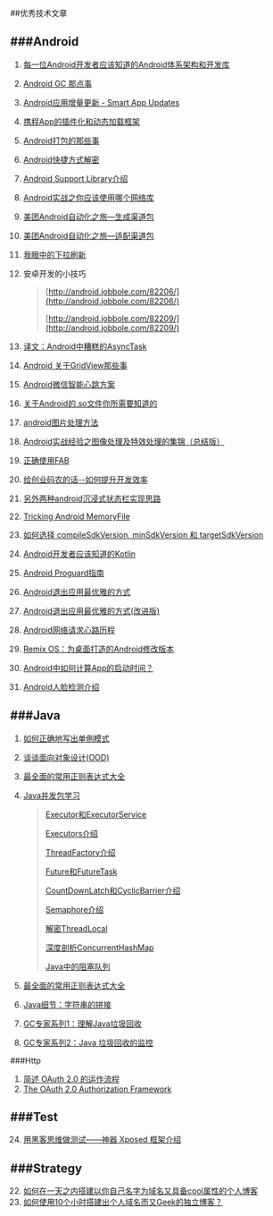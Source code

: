 ##优秀技术文章


###Android
---

1. [每一位Android开发者应该知道的Android体系架构和开发库](http://android.jobbole.com/60202/)
2. [Android GC 那点事](http://gold.xitu.io/entry/5625144060b2b199f769ef74/view)
3. [Android应用增量更新 - Smart App Updates](https://github.com/cundong/SmartAppUpdates)
4. [携程App的插件化和动态加载框架](https://github.com/CtripMobile/DynamicAPK)
6. [Android打包的那些事](http://www.jayfeng.com/2015/11/07/Android%E6%89%93%E5%8C%85%E7%9A%84%E9%82%A3%E4%BA%9B%E4%BA%8B/)
7. [Android快捷方式解密](http://www.jianshu.com/p/dc3d04337d00)
8. [Android Support Library介绍](http://zhuanlan.zhihu.com/zmywly8866/20260335)
9. [Android实战之你应该使用哪个网络库](http://segmentfault.com/a/1190000003965158)
11. [美团Android自动化之旅—生成渠道包](http://tech.meituan.com/mt-apk-packaging.html)
12. [美团Android自动化之旅—适配渠道包](http://tech.meituan.com/mt-apk-adaptation.html)
13. [我眼中的下拉刷新](http://android-ultra-ptr.liaohuqiu.net/cn/)
15. 安卓开发的小技巧
 
	>[http://android.jobbole.com/82206/](http://android.jobbole.com/82206/)
	>
	>[http://android.jobbole.com/82209/](http://android.jobbole.com/82209/)
16. [译文：Android中糟糕的AsyncTask](http://droidyue.com/blog/2014/11/08/bad-smell-of-asynctask-in-android/)
17. [Android 关于GridView那些事](http://blog.csdn.net/lyhhj/article/details/50184965)
18. [Android微信智能心跳方案](https://mp.weixin.qq.com/s?__biz=MzAwNDY1ODY2OQ==&mid=207243549&idx=1&sn=4ebe4beb8123f1b5ab58810ac8bc5994&scene=1&srcid=zjoJtbvk4KkfnnifsSqm&key=dffc561732c2265111c06069467ab114bc70badd8b484f221d9c87bf5bdf13170fdada982997f00067cbdfe05bae8d25&ascene=0&uin=MTYzMjY2MTE1&devicetype=iMac+MacBookPro10%2C1+OSX+OSX+10.10.5+build(14F27)&version=11020201&pass_ticket=bPdc%2FWr5iMjY9uqXSPPPRFMe5ly4qk0NMEHyRiSIcTA%3D)
19. [关于Android的.so文件你所需要知道的](http://www.jianshu.com/p/cb05698a1968)
20. [android图片处理方法](http://gundumw100.iteye.com/blog/849729)
21. [Android实战经验之图像处理及特效处理的集锦（总结版）](http://www.oschina.net/question/231733_44154)
22. [正确使用FAB](http://android.jobbole.com/82268/)
24. [给创业码农的话--如何提升开发效率](https://simpleton.gitbooks.io/sim-tech-note/content/Android/AndroidStartupTutorial.html#rd?sukey=69cca48b20c586696fda3d09939ded4c38a28a67ee57633a44f704ca58cc2b99d19fe5f9f9bd596dd5eeba38adf19c13)
25. [另外两种android沉浸式状态栏实现思路](http://www.jianshu.com/p/b100b64544f3)
26. [Tricking Android MemoryFile](http://ragnraok.github.io/tricking-android-memoryfile.html)
27. [如何选择 compileSdkVersion, minSdkVersion 和 targetSdkVersion](http://chinagdg.org/2016/01/picking-your-compilesdkversion-minsdkversion-targetsdkversion/)
28. [Android开发者应该知道的Kotlin](http://www.infoq.com/cn/news/2016/01/kotlin-android)
29. [Android Proguard指南](http://tbwisk.github.io/lessons/2015/01/29/Android-Proguard%E6%8C%87%E5%8D%97/)
30. [Android退出应用最优雅的方式](http://android.jobbole.com/82316/)
31. [Android退出应用最优雅的方式(改进版)](http://blog.csdn.net/soul_code/article/details/50453934)
32. [Android网络请求心路历程](http://android.jobbole.com/82349/)
33. [Remix OS：为桌面打造的Android修改版本](https://mp.weixin.qq.com/s?__biz=MzA3MDMyMjkzNg==&mid=402664571&idx=2&sn=39c851b45250067f6977e89b248cec37&scene=0&key=41ecb04b05111003862f9a9412c1ed18d7899b336417e48c217ac0e7923790603886ee96474e579a57da9f93a50be2d4&ascene=7&uin=MjI2OTY5MzY0Mw%3D%3D&devicetype=android-22&version=26030930&nettype=3gnet&pass_ticket=j1IFP48Df6t8DU%2FKPVFrIV2ObrTQUnhI5xc%2Bo662lRvSOJhA%2BIj7Z6ljP4kC8U8Y)
34. [Android中如何计算App的启动时间？](http://androidperformance.com/2015/12/31/How-to-calculation-android-app-lunch-time.html)
35. [Android人脸检测介绍](http://android.jobbole.com/82310/)

###Java
---
1. [如何正确地写出单例模式](http://wuchong.me/blog/2014/08/28/how-to-correctly-write-singleton-pattern/)
2. [谈谈面向对象设计(OOD)](http://www.jianshu.com/p/e378025920f8)
3. [最全面的常用正则表达式大全](http://toutiao.com/i6231678548520731137/)
4. [Java并发包学习](http://qifuguang.me/tags/Java%E5%B9%B6%E5%8F%91%E5%8C%85%E5%AD%A6%E4%B9%A0/)

	>[Executor和ExecutorService](http://qifuguang.me/2015/08/11/[Java%E5%B9%B6%E5%8F%91%E5%8C%85%E5%AD%A6%E4%B9%A0%E4%B8%80]Executor%E5%92%8CExecutorService/)
	>
	>[Executors介绍](http://qifuguang.me/2015/08/12/[Java%E5%B9%B6%E5%8F%91%E5%8C%85%E5%AD%A6%E4%B9%A0%E4%BA%8C]Executors%E4%BB%8B%E7%BB%8D/)
	>
	>[ThreadFactory介绍](http://qifuguang.me/2015/08/13/[Java%E5%B9%B6%E5%8F%91%E5%8C%85%E5%AD%A6%E4%B9%A0%E4%B8%89]ThreadFactory%E4%BB%8B%E7%BB%8D/)
	>
	>[Future和FutureTask](http://qifuguang.me/2015/08/21/[Java%E5%B9%B6%E5%8F%91%E5%8C%85%E5%AD%A6%E4%B9%A0%E5%9B%9B]Future%E5%92%8CFutureTask/)
	>
	>[CountDownLatch和CyclicBarrier介绍](http://qifuguang.me/2015/08/25/[Java%E5%B9%B6%E5%8F%91%E5%8C%85%E5%AD%A6%E4%B9%A0%E4%BA%94]CountDownLatch%E5%92%8CCyclicBarrier%E4%BB%8B%E7%BB%8D/)
	>
	>[Semaphore介绍](http://qifuguang.me/2015/08/26/[Java%E5%B9%B6%E5%8F%91%E5%8C%85%E5%AD%A6%E4%B9%A0%E5%85%AD]Semaphore%E4%BB%8B%E7%BB%8D/)
	>
	>[解密ThreadLocal](http://qifuguang.me/2015/09/02/[Java%E5%B9%B6%E5%8F%91%E5%8C%85%E5%AD%A6%E4%B9%A0%E4%B8%83]%E8%A7%A3%E5%AF%86ThreadLocal/)
	>
	>[深度剖析ConcurrentHashMap](http://qifuguang.me/2015/09/10/[Java%E5%B9%B6%E5%8F%91%E5%8C%85%E5%AD%A6%E4%B9%A0%E5%85%AB]%E6%B7%B1%E5%BA%A6%E5%89%96%E6%9E%90ConcurrentHashMap/)
	>
	>[Java中的阻塞队列](http://qifuguang.me/2015/10/23/Java%E5%B9%B6%E5%8F%91%E5%8C%85%E5%AD%A6%E4%B9%A0%E4%B9%9D-Java%E4%B8%AD%E7%9A%84%E9%98%BB%E5%A1%9E%E9%98%9F%E5%88%97/)
	>
5. [最全面的常用正则表达式大全](http://toutiao.com/i6231678548520731137/)
6. [Java细节：字符串的拼接](http://droidyue.com/blog/2014/08/30/java-details-string-concatenation/)
7. [GC专家系列1：理解Java垃圾回收](http://segmentfault.com/a/1190000004233812)
8. [GC专家系列2：Java 垃圾回收的监控](http://segmentfault.com/a/1190000004255118)

###Http

1. [简述 OAuth 2.0 的运作流程](http://www.barretlee.com/blog/2016/01/10/oauth2-introduce/?hmsr=toutiao.io&utm_medium=toutiao.io&utm_source=toutiao.io)
2. [The OAuth 2.0 Authorization Framework](http://www.rfcreader.com/#rfc6749)

###Test
---
24. [用黑客思维做测试——神器 Xposed 框架介绍](https://testerhome.com/topics/3819)

###Strategy
---
22. [如何在一天之内搭建以你自己名字为域名又具备cool属性的个人博客](http://wingjay.com/2015/12/07/%E5%A6%82%E4%BD%95%E5%9C%A8%E4%B8%80%E5%A4%A9%E4%B9%8B%E5%86%85%E6%90%AD%E5%BB%BA%E4%BB%A5%E4%BD%A0%E8%87%AA%E5%B7%B1%E5%90%8D%E5%AD%97%E4%B8%BA%E5%9F%9F%E5%90%8D%E7%9A%84%E5%BE%88cool%E7%9A%84%E4%B8%AA%E4%BA%BA%E5%8D%9A%E5%AE%A2/)
23. [如何使用10个小时搭建出个人域名而又Geek的独立博客？](http://www.jianshu.com/p/bfdde09e7f6a)




 